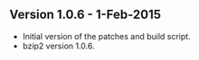 ## Version 1.0.6 - 1-Feb-2015 ##

- Initial version of the patches and build script. 
- bzip2 version 1.0.6.